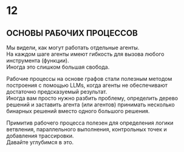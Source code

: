 # 12  
## ОСНОВЫ РАБОЧИХ ПРОЦЕССОВ

Мы видели, как могут работать отдельные агенты.  
На каждом шаге агенты имеют гибкость для вызова любого инструмента (функции).  
Иногда это слишком большая свобода.

Рабочие процессы на основе графов стали полезным методом построения с помощью LLMs, когда агенты не обеспечивают достаточно предсказуемый результат.  
Иногда вам просто нужно разбить проблему, определить дерево решений и заставить агента (или агентов) принимать несколько бинарных решений вместо одного большого решения.

Примитив рабочего процесса полезен для определения логики ветвления, параллельного выполнения, контрольных точек и добавления трассировки.  
Давайте углубимся в это.